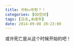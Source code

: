 ```yaml
---
title: 中秋=中愁？！
categories: [QQ空间]
tags: [日志,未成年]
date: 2014-09-08 20:23:00
---
```


或许死亡是从这个时候开始的吧！

